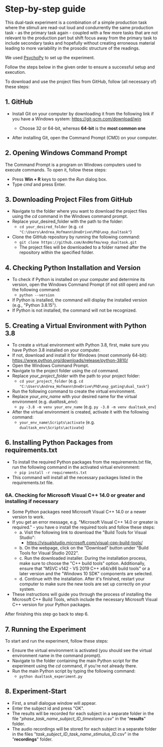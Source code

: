 # Step-by-step guide

This dual-task experiment is a combination of a simple production task where the stimuli are read-out loud and 
condurrently the same production task - as the primary task again - coupled with a few more tasks that are not 
relevant to the production part but shift focus away from the primary task to include secondary tasks and hopefully 
without creating erroneous material leading to more variability in the prosodic structure of the readings.

We used [PsychoPy](https://www.psychopy.org/) to set up the experiment.

Follow the steps below in the given order to ensure a successful setup and execution.

To download and use the project files from GitHub, follow (all necessary of) these steps:

## 1. GitHub
* Install Git on your computer by downloading it from the following link if you have a Windows system: https://git-scm.com/download/win
  * Choose 32 or 64-bit, whereas **64-bit** is the **most common one**

* After installing Git, open the Command Prompt (CMD) on your computer.

## 2. Opening Windows Command Prompt
The Command Prompt is a program on Windows computers used to execute commands. 
To open it, follow these steps:

* Press **Win + R** keys to open the *Run* dialog box.
* Type *cmd* and press Enter.

## 3. Downloading Project Files from GitHub
* Navigate to the folder where you want to download the project files using the *cd* command in the Windows command prompt. 
* Replace your_desired_folder with the path to the folder:
  * `cd your_desired_folder` (e.g. `cd "C:\Users\Andrea_Hofmann\OneDrive\PhD\exp_dualtask"`)
* Clone the GitHub repository by running the following command:
  * `git clone https://github.com/AndHofma/exp_dualtask.git`
  * The project files will be downloaded to a folder named after the repository within the specified folder.

## 4. Checking Python Installation and Version
* To check if Python is installed on your computer and determine its version, open the Windows Command Prompt (if not still open) and run the following command:
  * `python --version`
* If Python is installed, the command will display the installed version (e.g., "Python 3.8.15"). 
* If Python is not installed, the command will not be recognized.

## 5. Creating a Virtual Environment with Python 3.8
* To create a virtual environment with Python 3.8, first, make sure you have Python 3.8 installed on your computer.
* If not, download and install it for Windows (most commonly 64-bit): https://www.python.org/downloads/release/python-3810/
* Open the Windows Command Prompt.
* Navigate to the project folder using the *cd* command. 
* Replace *your_project_folder* with the path to your project folder:
  * `cd your_project_folder` (e.g. `cd "C:\Users\Andrea_Hofmann\OneDrive\PhD\exp_gating\dual_task"`)
* Run the following command to create the virtual environment. 
* Replace *your_env_name* with your desired name for the virtual environment (e.g. *dualtask_env*):
  * `py -3.8 -m venv your_env_name` (e.g. `py -3.8 -m venv dualtask_env`)
* After the virtual environment is created, activate it with the following command:
  * `your_env_name\Scripts\activate` (e.g. `dualtask_env\Scripts\activate`)

## 6. Installing Python Packages from requirements.txt
* To install the required Python packages from the requirements.txt file, run the following command in the activated virtual environment:
  * `pip install -r requirements.txt`
* This command will install all the necessary packages listed in the requirements.txt file.

### 6A. Checking for Microsoft Visual C++ 14.0 or greater and installing if necessary
* Some Python packages need Microsoft Visual C++ 14.0 or a newer version to work.
* If you get an error message, e.g. "Microsoft Visual C++ 14.0 or greater is required." - you have o install the required tools and follow these steps:
  * a. Visit the following link to download the "Build Tools for Visual Studio":
    * https://visualstudio.microsoft.com/visual-cpp-build-tools/
  * b. On the webpage, click on the "Download" button under "Build Tools for Visual Studio 2022".
  * c. Run the downloaded installer. During the installation process, make sure to choose the "C++ build tools" option. Additionally, ensure that "MSVC v142 - VS 2019 C++ x64/x86 build tools" or a later version and the "Windows 10 SDK" components are selected.
  * d. Continue with the installation. After it's finished, restart your computer to make sure the new tools are set up correctly on your system.
* These instructions will guide you through the process of installing the Microsoft C++ Build Tools, which include the necessary Microsoft Visual C++ version for your Python packages.

After finishing this step go back to step 6.

## 7. Running the Experiment
To start and run the experiment, follow these steps:

* Ensure the virtual environment is activated (you should see the virtual environment name in the command prompt).
* Navigate to the folder containing the main Python script for the experiment using the *cd* command, if you're not already there.
* Run the main Python script by typing the following command:
  * `python dualtask_experiment.py`

## 8. Experiment-Start
* First, a small dialogue window will appear. 
* Enter the subject id and press "OK". 
* The results will be recorded for each subject in a separate folder in the file "*phase*\_*task_name*\_*subject_ID*\_*timestamp*.csv" in the "**results**" folder.
* The audio recordings will be stored for each subject in a separate folder in the files "*task*\_*subject_ID*\_*task_name*\_*stimulus_ID*.csv" in the "**recordings**" folder.
